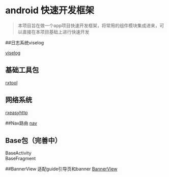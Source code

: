 # android 快速开发框架
> 本项目旨在做一个app项目快速开发框架，将常用的组件模块集成进来，可以直接在本项目基础上进行快速开发

##日志系统viselog

[viselog](viselog/README.md)

## 基础工具包
[rxtool](rxtool/rxtool.md)

## 网络系统

[rxeasyhttp](rxeasyhttp/README.md)

##Nav路由
[nav](nav/README.md)

## Base包（完善中）
BaseActivity  
BaseFragment

##BannerView 适配guide引导页和banner
[BannerView](banner/README.md)
